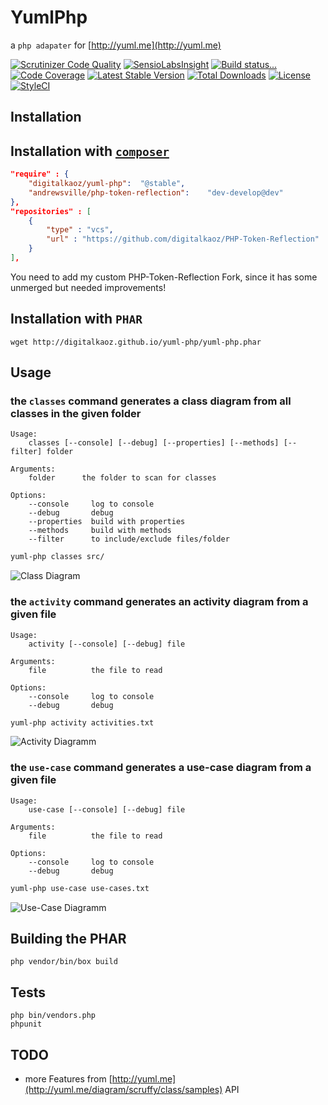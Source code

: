 YumlPhp
=======

a `php adapater` for [http://yuml.me](http://yuml.me)

[![Scrutinizer Code Quality](https://scrutinizer-ci.com/g/digitalkaoz/yuml-php/badges/quality-score.png?b=master)](https://scrutinizer-ci.com/g/digitalkaoz/yuml-php/?branch=master)
[![SensioLabsInsight](https://insight.sensiolabs.com/projects/9d3914c2-0636-4d7c-a560-dfea413baa93/mini.png)](https://insight.sensiolabs.com/projects/09d510ab-7d2e-4ea2-8a94-2a37b9121603)
[![Build status...](https://secure.travis-ci.org/digitalkaoz/yuml-php.png)](http://travis-ci.org/digitalkaoz/yuml-php)
[![Code Coverage](https://scrutinizer-ci.com/g/digitalkaoz/yuml-php/badges/coverage.png?b=master)](https://scrutinizer-ci.com/g/digitalkaoz/yuml-php/?branch=master)
[![Latest Stable Version](https://poser.pugx.org/digitalkaoz/yuml-php/version.svg)](https://packagist.org/packages/digitalkaoz/yuml-php)
[![Total Downloads](https://poser.pugx.org/digitalkaoz/yuml-php/downloads.svg)](https://packagist.org/packages/digitalkaoz/yuml-php)
[![License](https://poser.pugx.org/digitalkaoz/yuml-php/license.svg)](https://packagist.org/packages/digitalkaoz/yuml-php)
[![StyleCI](https://styleci.io/repos/3463559/shield)](https://styleci.io/repos/3463559)

Installation
------------

## Installation with [`composer`](https://github.com/composer/composer.git)


``` json
"require" : {
    "digitalkaoz/yuml-php":  "@stable",
    "andrewsville/php-token-reflection":    "dev-develop@dev"
},
"repositories" : [
    {
        "type" : "vcs",
        "url" : "https://github.com/digitalkaoz/PHP-Token-Reflection"
    }
],

```

You need to add my custom PHP-Token-Reflection Fork, since it has some unmerged but needed improvements!

## Installation with `PHAR`

    wget http://digitalkaoz.github.io/yuml-php/yuml-php.phar

Usage
-----

### the `classes` command generates a class diagram from all classes in the given folder

    Usage:
        classes [--console] [--debug] [--properties] [--methods] [--filter] folder

    Arguments:
        folder      the folder to scan for classes

    Options:
        --console     log to console
        --debug       debug
        --properties  build with properties
        --methods     build with methods
        --filter      to include/exclude files/folder

```sh
yuml-php classes src/
```

![Class Diagram](http://digitalkaoz.github.io/yuml-php/examples/classes_01.png)

### the `activity` command generates an activity diagram from a given file

    Usage:
        activity [--console] [--debug] file

    Arguments:
        file          the file to read

    Options:
        --console     log to console
        --debug       debug


```sh
yuml-php activity activities.txt
```

![Activity Diagramm](http://digitalkaoz.github.io/yuml-php/examples/activity_01.png)

### the `use-case` command generates a use-case diagram from a given file

    Usage:
        use-case [--console] [--debug] file

    Arguments:
        file          the file to read

    Options:
        --console     log to console
        --debug       debug


```sh
yuml-php use-case use-cases.txt
```

![Use-Case Diagramm](http://digitalkaoz.github.io/yuml-php/examples/usecase-01.png)

Building the PHAR
-----------------

    php vendor/bin/box build

Tests
-----

    php bin/vendors.php
    phpunit


TODO
----

* more Features from [http://yuml.me](http://yuml.me/diagram/scruffy/class/samples) API
